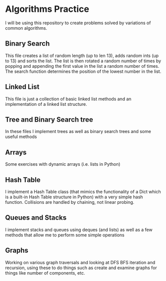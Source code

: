 # Algorithms Practice

I will be using this repository to create problems solved by variations of common algorithms.

## Binary Search

This file creates a list of random length (up to len 13), adds random ints (up to 13) and sorts the list. The list is then rotated a random number of times by popping and appending the first value in the list a random number of times.
The search function determines the position of the lowest number in the list.

## Linked List

This file is just a collection of basic linked list methods and an implementation of a linked list structure.

## Tree and Binary Search tree

In these files I implement trees as well as binary search trees and some useful methods

## Arrays

Some exercises with dynamic arrays (i.e. lists in Python)

## Hash Table

I implement a Hash Table class (that mimics the functionality of a Dict which is a built-in Hash Table structure in Python) with a very simple hash function. Collisions are handled by chaining, not linear probing.

## Queues and Stacks

I implement stacks and queues using deques (and lists) as well as a few methods that allow me to perform some simple operations

## Graphs

Working on various graph traversals and looking at DFS BFS iteration and recursion, using these to do things such as create and examine graphs for things like number of components, etc.